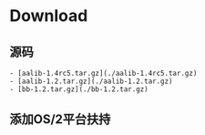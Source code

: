 # Download

## 源码
	- [aalib-1.4rc5.tar.gz](./aalib-1.4rc5.tar.gz)
	- [aalib-1.2.tar.gz](./aalib-1.2.tar.gz)
	- [bb-1.2.tar.gz](./bb-1.2.tar.gz)

## 添加OS/2平台扶持


